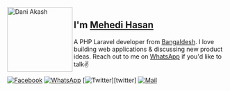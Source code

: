 <img align="left" width="150" height="150" alt="Dani Akash" src="https://sdk.bitmoji.com/render/panel/20052909-102418244176_4-s5-v1.png?transparent=1&palette=1&scale=1"/>

## I'm [Mehedi Hasan][homepage]

A PHP Laravel developer from [Bangaldesh][about-bangladesh]. I love building web applications & discussing new product ideas. Reach out to me on [WhatsApp][whatsapp] if you'd like to talk✌️

[![Facebook](https://img.shields.io/badge/Facebook-1877F2?style=for-the-badge&logo=facebook&logoColor=white)][facebook] [![WhatsApp](https://img.shields.io/badge/WhatsApp-25D366?style=for-the-badge&logo=whatsapp&logoColor=white)][whatsapp] [![Twitter](https://img.shields.io/badge/Twitter-1DA1F2?style=for-the-badge&logo=x&logoColor=white)][twitter] [![Mail](https://img.shields.io/badge/Mail-D14836?style=for-the-badge&logo=gmail&logoColor=white)][mail]

</details>

[homepage]: https://github.com/mehedi-x
[facebook]: [https://www.facebook.com/mehedi673]
[whatsapp]: https://wa.me/8801627647776
[mail]: mailto:mehedi0213@gmail.com
[about-bangladesh]: https://www.google.com/search?q=bangladesh
